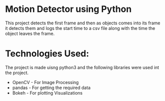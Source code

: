 # Motion Detector using Python
This project detects the first frame and then as objects comes into its frame it detects them and logs the start time to a csv file along with the time the object leaves the frame.

# Technologies Used:
The project is made uisng python3 and the following libraries were used int the project.
* OpenCV     - For Image Processing
* pandas     - For getting the required data
* Bokeh      - For plotting Visualizations

